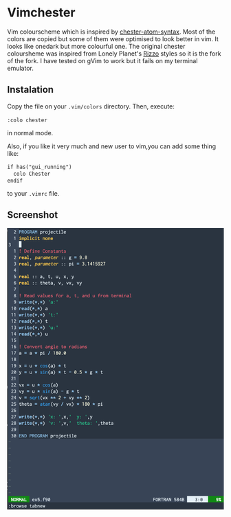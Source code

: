 # Vimchester
Vim colourscheme which is inspired by [chester-atom-syntax](https://github.com/csutter/chester-atom-syntax).  Most of the colors are copied but some of them were optimised to look better in vim. It looks like onedark but more colourful one. The original chester coloursheme was inspired from Lonely Planet's [Rizzo](https://github.com/lonelyplanet/rizzo) styles so it is the fork of the fork. I have tested on gVim to work but it fails on my terminal emulator.

## Instalation
Copy the file on your `.vim/colors` directory.
Then, execute:

`:colo chester`

in normal mode. 

Also, if you like it very much and new user to vim,you can add some thing like:

```
if has("gui_running")
  colo Chester
endif
```
to your `.vimrc` file.

## Screenshot
![Screenshot](/images/screenshot.png)
